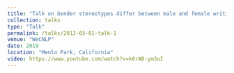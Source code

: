 ```yaml
---
title: "Talk on Gender stereotypes differ between male and female writings"
collection: talks
type: "Talk"
permalink: /talks/2012-03-01-talk-1
venue: "WeCNLP"
date: 2019
location: "Menlo Park, California"
video: https://www.youtube.com/watch?v=k0rAB-ym3uI
---
```


